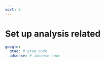 ```yaml
---
sort: 5
---
```


# Set up analysis related

```yml
google:
  gtag: # gtag code
  adsense: # adsense code
```
